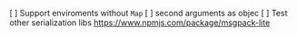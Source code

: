 [ ] Support enviroments without `Map`
[ ] second arguments as objec
[ ] Test other serialization libs https://www.npmjs.com/package/msgpack-lite
